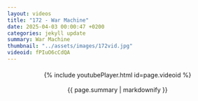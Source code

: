 ```yaml
---
layout: videos
title: "172 - War Machine"
date: 2025-04-03 00:00:47 +0200
categories: jekyll update
summary: War Machine
thumbnail: "../assets/images/172vid.jpg"
videoid: fPIuO6cCdQA
---
```


<div style="text-align: center; margin-top: 20px;">
  {% include youtubePlayer.html id=page.videoid %}
  <p style="margin-top: 15px; font-size: 1.2em; color: #333;">
    <p>{{ page.summary | markdownify }}</p>
  </p>
</div>
